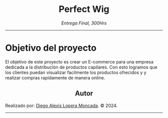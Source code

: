 <!-- Centrar el título -->
<h1 align="center">Perfect Wig</h1>

<!-- Subtítulo -->
<p align="center"><em>Entrega Final, 300Hrs</em></p>

<!-- Separador -->
<hr>

# Objetivo del proyecto

El objetivo de este proyecto es crear un E-commerce para una empresa dedicada a la distribución de productos capilares.
Con esto logramos que los clientes puedan visualizar facilmente los productos ofrecidos y y realizar compras rapidamente de manera online.

<!-- Subtítulo de Autor -->
<h2 align="center">Autor</h2>

Realizado por: 
[Diego Alexis Lopera Moncada](https://www.linkedin.com/in/diegolopera-web-developer/). © 2024.
<hr/>
